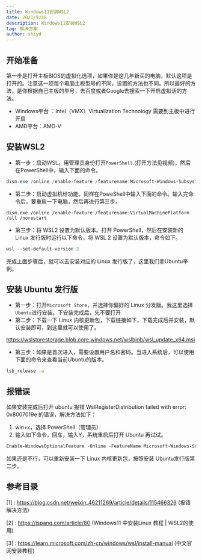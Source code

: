 ```yaml
---
title: Windows11安装WSL2
date: 2021/9/18
description: Windows11安装WSL2
tag: 解决方案
author: shiyd
---
```


## 开始准备

第一步是打开主板BIOS的虚拟化选项，如果你是这几年新买的电脑，默认这项是打开的。注意这一项每个电脑主板型号的不同，设置的方法也不同。所以最好的方法，是你根据自己主板的型号，去百度或者Google去搜索一下开启虚拟话的方法。

- Windows平台 ：Intel（VMX）Virtuallzation Technology 需要到主板中进行开启
- AMD平台：AMD-V

## 安装WSL2

- 第一步：启动WSL。用管理员身份打开`PowerShell`.(打开方法见视频)，然后在PowerShell中，输入下面的命令。

```powershell
dism.exe /online /enable-feature /featurename:Microsoft-Windows-Subsystem-Linux /all /norestart
```

- 第二步：启动虚拟机给功能。同样在PoweShell中输入下面的命令。输入完命令后，要重启一下电脑，然后再进行第三步。

```powshell
dism.exe /online /enable-feature /featurename:VirtualMachinePlatform /all /norestart
```

- 第三步：将 WSL2 设置为默认版本。打开 PowerShell，然后在安装新的 Linux 发行版时运行以下命令，将 WSL 2 设置为默认版本，命令如下。

```powershell
wsl --set-default-version 2
```

完成上面步骤后，就可以去安装对应的 Linux 发行版了，这里我们拿Ubuntu举例。

## 安装 Ubuntu 发行版

- 第一步：打开`Microsoft Store`，并选择你偏好的 Linux 分发版。我这里选择`Ubuntu`进行安装。下安装完成后，先不要打开
- 第二步：下载一下 Linux 内核更新包，下载链接如下，下载完成后并安装，默认安装即可，到这里就可以使用了。

https://wslstorestorage.blob.core.windows.net/wslblob/wsl_update_x64.msi

- 第三步：如果是首次进入，需要设置用户名和密码。当进入系统后，可以使用下面的命令来查看当前Ubuntu的版本。

```bash
lsb_release -a
```

##  报错误

如果安装完成后打开 ubuntu 报错 WslRegisterDistribution failed with error: 0x8007019e 的错误，解决方法如下：

1. win+x，选择 PowerShell（管理员）
2. 输入如下命令，回车，输入Y，系统重启后打开 Ubuntu 再试试。

```powershell
Enable-WindowsOptionalFeature -Online -FeatureName Microsoft-Windows-Subsystem-Linux
```

如果还是不行，可以重新安装一下 Linux 内核更新包，按照安装 Ubuntu发行版第二步。

## 参考目录

[1] : https://blog.csdn.net/weixin_46211269/article/details/115466326 (报错解决方法)

[2] : https://jspang.com/article/80 (Windows11 中安装Linux 教程 | WSL2的使用)

[3] : https://learn.microsoft.com/zh-cn/windows/wsl/install-manual (中文官网安装教程)

